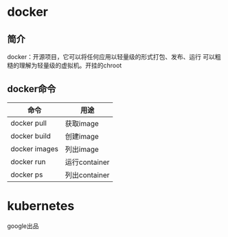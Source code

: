 # docker
## 简介
docker：开源项目，它可以将任何应用以轻量级的形式打包、发布、运行
可以粗糙的理解为轻量级的虚拟机。开挂的chroot
## docker命令
|命令|用途|
|---|---|
|docker pull|获取image|
|docker build|创建image|
|docker images|列出image|
|docker run|运行container|
|docker ps|列出container|
# kubernetes
google出品

